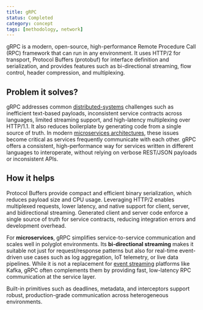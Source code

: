 ```yaml
---
title: gRPC
status: Completed
category: concept
tags: [methodology, network]
---
```


gRPC is a modern, open-source, high-performance Remote Procedure Call (RPC) framework that can run in any environment. 
It uses HTTP/2 for transport, Protocol Buffers (protobuf) for interface definition and serialization, and provides features such as bi-directional streaming, flow control, header compression, and multiplexing.

## Problem it solves?

gRPC addresses common [distributed-systems](./distributed-systems.md) challenges such as inefficient text-based payloads, inconsistent service contracts across languages, limited streaming support, and high-latency multiplexing over HTTP/1.1. 
It also reduces boilerplate by generating code from a single source of truth.
In modern [microservices architectures](./microservices-architecture.md), these issues become critical as services frequently communicate with each other. 
gRPC offers a consistent, high-performance way for services written in different languages to interoperate, without relying on verbose REST/JSON payloads or inconsistent APIs.


## How it helps

Protocol Buffers provide compact and efficient binary serialization, which reduces payload size and CPU usage. Leveraging HTTP/2 enables multiplexed requests, lower latency, and native support for client, server, and bidirectional streaming. Generated client and server code enforce a single source of truth for service contracts, reducing integration errors and development overhead.  

For **microservices**, gRPC simplifies service-to-service communication and scales well in polyglot environments. 
Its **bi-directional streaming** makes it suitable not just for request/response patterns but also for real-time event-driven use cases such as log aggregation, IoT telemetry, or live data pipelines. 
While it is not a replacement for [event streaming](./event-streaming.md) platforms like Kafka, gRPC often complements them by providing fast, low-latency RPC communication at the service layer.  

Built-in primitives such as deadlines, metadata, and interceptors support robust, production-grade communication across heterogeneous environments.